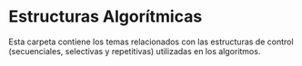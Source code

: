 # Estructuras Algorítmicas
Esta carpeta contiene los temas relacionados con las estructuras de control (secuenciales, selectivas y repetitivas) utilizadas en los algoritmos.

